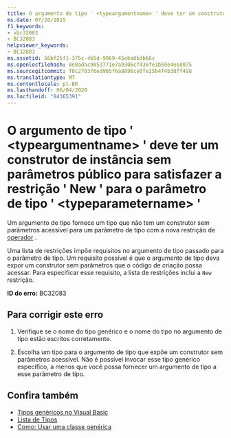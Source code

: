 ```yaml
---
title: O argumento de tipo ' <typeargumentname> ' deve ter um construtor de instância sem parâmetros público para satisfazer a restrição ' New ' para o parâmetro de tipo ' <typeparametername> '
ms.date: 07/20/2015
f1_keywords:
- vbc32083
- BC32083
helpviewer_keywords:
- BC32083
ms.assetid: 56bf25f1-375c-4b5d-9969-45eba8b3b66c
ms.openlocfilehash: 8e0adac9053771e7a9306cf436fe1b59e4eed075
ms.sourcegitcommit: f8c270376ed905f6a8896ce0fe25b4f4b38ff498
ms.translationtype: MT
ms.contentlocale: pt-BR
ms.lasthandoff: 06/04/2020
ms.locfileid: "84365391"
---
```

# <a name="type-argument-typeargumentname-must-have-a-public-parameterless-instance-constructor-to-satisfy-the-new-constraint-for-type-parameter-typeparametername"></a>O argumento de tipo ' \<typeargumentname> ' deve ter um construtor de instância sem parâmetros público para satisfazer a restrição ' New ' para o parâmetro de tipo ' \<typeparametername> '
Um argumento de tipo fornece um tipo que não tem um construtor sem parâmetros acessível para um parâmetro de tipo com a nova restrição de [operador](../language-reference/operators/new-operator.md) .  
  
 Uma lista de restrições impõe requisitos no argumento de tipo passado para o parâmetro de tipo. Um requisito possível é que o argumento de tipo deva expor um construtor sem parâmetros que o código de criação possa acessar. Para especificar esse requisito, a lista de restrições inclui a `New` restrição.  
  
 **ID do erro:** BC32083  
  
## <a name="to-correct-this-error"></a>Para corrigir este erro  
  
1. Verifique se o nome do tipo genérico e o nome do tipo no argumento de tipo estão escritos corretamente.  
  
2. Escolha um tipo para o argumento de tipo que expõe um construtor sem parâmetros acessível. Não é possível invocar esse tipo genérico específico, a menos que você possa fornecer um argumento de tipo a esse parâmetro de tipo.  
  
## <a name="see-also"></a>Confira também

- [Tipos genéricos no Visual Basic](../programming-guide/language-features/data-types/generic-types.md)
- [Lista de Tipos](../language-reference/statements/type-list.md)
- [Como: Usar uma classe genérica](../programming-guide/language-features/data-types/how-to-use-a-generic-class.md)
